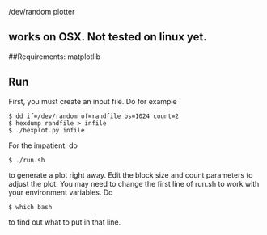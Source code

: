 

/dev/random plotter

## works on OSX.  Not tested on linux yet.

##Requirements: matplotlib

## Run

First, you must create an input file.  Do for example

	$ dd if=/dev/random of=randfile bs=1024 count=2
	$ hexdump randfile > infile
	$ ./hexplot.py infile

For the impatient: do

	$ ./run.sh 

to generate a plot right away.  Edit the block size and count parameters to adjust the plot.  You may need to change the first line of run.sh to work with your environment variables. Do 

	$ which bash

to find out what to put in that line.  
